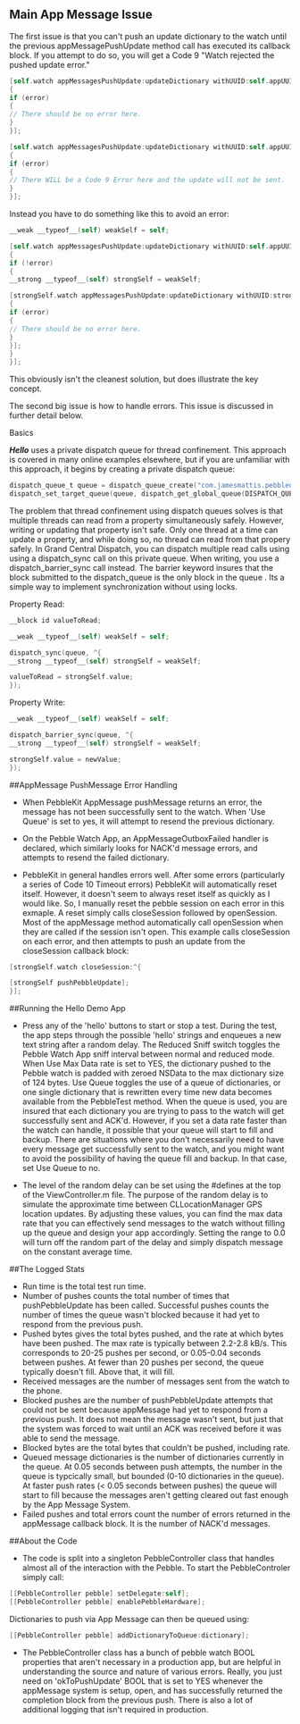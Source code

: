## Main App Message Issue

The first issue is that you can't push an update dictionary to the watch until the previous appMessagePushUpdate method call has executed its callback block. If you attempt to do so, you will get a Code 9 "Watch rejected the pushed update error."

```Objective-C
[self.watch appMessagesPushUpdate:updateDictionary withUUID:self.appUUID onSent:^(PBWatch *watch, NSDictionary *update, NSError *error)
{
if (error)
{
// There should be no error here.
}
}];

[self.watch appMessagesPushUpdate:updateDictionary withUUID:self.appUUID onSent:^(PBWatch *watch, NSDictionary *update, NSError *error)
{
if (error)
{
// There WILL be a Code 9 Error here and the update will not be sent.
}
}];
```

Instead you have to do something like this to avoid an error:

```Objective-C
__weak __typeof__(self) weakSelf = self;

[self.watch appMessagesPushUpdate:updateDictionary withUUID:self.appUUID onSent:^(PBWatch *watch, NSDictionary *update, NSError *error)
{
if (!error)
{
__strong __typeof__(self) strongSelf = weakSelf;

[strongSelf.watch appMessagesPushUpdate:updateDictionary withUUID:strongSelf.appUUID onSent:^(PBWatch *watch, NSDictionary *update, NSError *error)
{
if (error)
{
// There should be no error here.
}
}];
}
}];
```

This obviously isn't the cleanest solution, but does illustrate the key concept.

The second big issue is how to handle errors. This issue is discussed in further detail below.

Basics

_**Hello**_ uses a private dispatch queue for thread confinement. This approach is covered in many online examples elsewhere, but if you are unfamiliar with this approach, it begins by creating a private dispatch queue:

```Objective-C
dispatch_queue_t queue = dispatch_queue_create("com.jamesmattis.pebblequeue", DISPATCH_QUEUE_CONCURRENT);
dispatch_set_target_queue(queue, dispatch_get_global_queue(DISPATCH_QUEUE_PRIORITY_HIGH, 0));
```

The problem that thread confinement using dispatch queues solves is that multiple threads can read from a property simultaneously safely. However, writing or updating that property isn't safe. Only one thread at a time can update a property, and while doing so, no thread can read from that propery safely. In Grand Central Dispatch, you can dispatch multiple read calls using using a dispatch_sync call on this private queue. When writing, you use a dispatch_barrier_sync call instead. The barrier keyword insures that the block submitted to the dispatch_queue is the only block in the queue . Its a simple way to implement synchronization without using locks.

Property Read:

```Objective-C
__block id valueToRead;

__weak __typeof__(self) weakSelf = self;

dispatch_sync(queue, ^{
__strong __typeof__(self) strongSelf = weakSelf;

valueToRead = strongSelf.value;
});
```

Property Write:

```Objective-C
__weak __typeof__(self) weakSelf = self;

dispatch_barrier_sync(queue, ^{
__strong __typeof__(self) strongSelf = weakSelf;

strongSelf.value = newValue;
});
```

##AppMessage PushMessage Error Handling

- When PebbleKit AppMessage pushMessage returns an error, the message has not been successfully sent to the watch. When 'Use Queue' is set to yes, it will attempt to resend the previous dictionary.

- On the Pebble Watch App, an AppMessageOutboxFailed handler is declared, which similarly looks for NACK'd message errors, and attempts to resend the failed dictionary.

- PebbleKit in general handles errors well. After some errors (particularly a series of Code 10 Timeout errors) PebbleKit will automatically reset itself. However, it doesn't seem to always reset itself as quickly as I would like. So, I manually reset the pebble session on each error in this exmaple. A reset simply calls closeSession followed by openSession. Most of the appMessage method automatically call openSession when they are called if the session isn't open. This example calls closeSession on each error, and then attempts to push an update from the closeSession callback block:

```Objective-C
[strongSelf.watch closeSession:^{

[strongSelf pushPebbleUpdate];
}];
```

##Running the Hello Demo App

- Press any of the 'hello' buttons to start or stop a test. During the test, the app steps through the possible 'hello' strings and enqueues a new text string after a random delay. The Reduced Sniff switch toggles the Pebble Watch App sniff interval between normal and reduced mode. When Use Max Data rate is set to YES, the dictionary pushed to the Pebble watch is padded with zeroed NSData to the max dictionary size of 124 bytes. Use Queue toggles the use of a queue of dictionaries, or one single dictionary that is rewritten every time new data becomes available from the PebbleTest method. When the queue is used, you are insured that each dictionary you are trying to pass to the watch will get successfully sent and ACK'd. However, if you set a data rate faster than the watch can handle, it possible that your queue will start to fill and backup. There are situations where you don't necessarily need to have every message get successfully sent to the watch, and you might want to avoid the possibility of having the queue fill and backup. In that case, set Use Queue to no.

- The level of the random delay can be set using the #defines at the top of the ViewController.m file. The purpose of the random delay is to simulate the approximate time between CLLocationManager GPS location updates. By adjusting these values, you can find the max data rate that you can effectively send messages to the watch without filling up the queue and design your app accordingly. Setting the range to 0.0 will turn off the random part of the delay and simply dispatch message on the constant average time.

##The Logged Stats

- Run time is the total test run time.
- Number of pushes counts the total number of times that pushPebbleUpdate has been called. Successful pushes counts the number of times the queue wasn't blocked because it had yet to respond from the previous push.
- Pushed bytes gives the total bytes pushed, and the rate at which bytes have been pushed. The max rate is typically between 2.2-2.8 kB/s. This corresponds to 20-25 pushes per second, or 0.05-0.04 seconds between pushes. At fewer than 20 pushes per second, the queue typically doesn't fill. Above that, it will fill.
- Received messages are the number of messages sent from the watch to the phone.
- Blocked pushes are the number of pushPebbleUpdate attempts that could not be sent because appMessage had yet to respond from a previous push. It does not mean the message wasn't sent, but just that the system was forced to wait until an ACK was received before it was able to send the message.
- Blocked bytes are the total bytes that couldn't be pushed, including rate.
- Queued message dictionaries is the number of dictionaries currently in the queue. At 0.05 seconds between push attempts, the number in the queue is typcically small, but bounded (0-10 dictionaries in the queue). At faster push rates (< 0.05 seconds between pushes) the queue will start to fill because the messages aren't getting cleared out fast enough by the App Message System.
- Failed pushes and total errors count the number of errors returned in the appMessage callback block. It is the number of NACK'd messages.

##About the Code

- The code is split into a singleton PebbleController class that handles almost all of the interaction with the Pebble. To start the PebbleControler simply call:

```Objective-C
[[PebbleController pebble] setDelegate:self];
[[PebbleController pebble] enablePebbleHardware];
```

Dictionaries to push via App Message can then be queued using:

```Objective-C
[[PebbleController pebble] addDictionaryToQueue:dictionary];
```

- The PebbleController class has a bunch of pebble watch BOOL properties that aren't necessary in a production app, but are helpful in understanding the source and nature of various errors. Really, you just need on 'okToPushUpdate' BOOL that is set to YES whenever the appMessage system is setup, open, and has successfully returned the completion block from the previous push. There is also a lot of additional logging that isn't required in production.